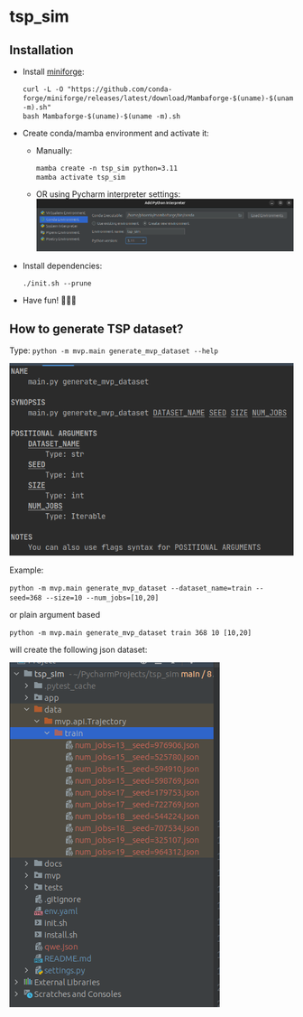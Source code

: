 # tsp_sim

## Installation

- Install [miniforge](https://github.com/conda-forge/miniforge):

    ```shell
    curl -L -O "https://github.com/conda-forge/miniforge/releases/latest/download/Mambaforge-$(uname)-$(uname -m).sh"
    bash Mambaforge-$(uname)-$(uname -m).sh
    ```
- Create conda/mamba environment and activate it:
    - Manually:

      ```shell
      mamba create -n tsp_sim python=3.11
      mamba activate tsp_sim
      ```
    - OR using Pycharm interpreter settings:
      ![img.png](docs/img.png)

- Install dependencies:

  ```shell
  ./init.sh --prune
  ```
- Have fun! 🥳💃🕺


## How to generate TSP dataset?

Type: `python -m mvp.main generate_mvp_dataset --help`

![img_1.png](docs/img_1.png)

Example: 

`python -m mvp.main generate_mvp_dataset --dataset_name=train --seed=368 --size=10 --num_jobs=[10,20]`

or plain argument based

`python -m mvp.main generate_mvp_dataset train 368 10 [10,20]`

will create the following json dataset:

![img.png](docs/img_2.png)



  